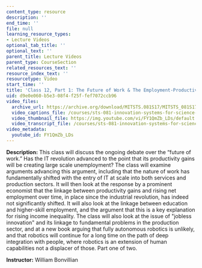 ```yaml
---
content_type: resource
description: ''
end_time: ''
file: null
learning_resource_types:
- Lecture Videos
optional_tab_title: ''
optional_text: ''
parent_title: Lecture Videos
parent_type: CourseSection
related_resources_text: ''
resource_index_text: ''
resourcetype: Video
start_time: ''
title: 'Class 12, Part 1: The Future of Work & The Employment-Productivity Debate'
uid: d9e0e060-b5e3-08f4-f25f-fef7072ccb96
video_files:
  archive_url: https://archive.org/download/MITSTS.081S17/MITSTS_081S17_Class12_1_300k.mp4
  video_captions_file: /courses/sts-081-innovation-systems-for-science-technology-energy-manufacturing-and-health-spring-2017/933a9a3340d05c1ea44be599aad67975_FY1QmZb_LDs.vtt
  video_thumbnail_file: https://img.youtube.com/vi/FY1QmZb_LDs/default.jpg
  video_transcript_file: /courses/sts-081-innovation-systems-for-science-technology-energy-manufacturing-and-health-spring-2017/1e25527567ec1519ef4c5cc9baf669fe_FY1QmZb_LDs.pdf
video_metadata:
  youtube_id: FY1QmZb_LDs
---
```


**Description:** This class will discuss the ongoing debate over the “future of work.” Has the IT revolution advanced to the point that its productivity gains will be creating large scale unemployment? The class will examine arguments advancing this argument, including that the nature of work has fundamentally shifted with the entry of IT at scale into both services and production sectors. It will then look at the response by a prominent economist that the linkage between productivity gains and rising net employment over time, in place since the industrial revolution, has indeed not significantly shifted. It will also look at the linkage between education and higher-skill employment, and the argument that this is a key explanation for rising income inequality. The class will also look at the issue of "jobless innovation" and its linkage to fundamental problems in the production sector, and at a new book arguing that fully autonomous robotics is unlikely, and that robotics will continue for a long time on the path of deep integration with people, where robotics is an extension of human capabilities not a displacer of those. Part one of two.

**Instructor:** William Bonvillian